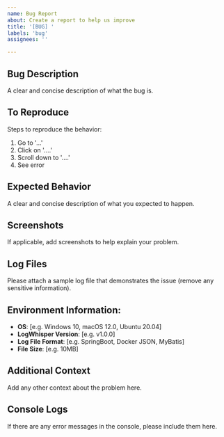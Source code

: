 ```yaml
---
name: Bug Report
about: Create a report to help us improve
title: '[BUG] '
labels: 'bug'
assignees: ''

---
```


## Bug Description
A clear and concise description of what the bug is.

## To Reproduce
Steps to reproduce the behavior:
1. Go to '...'
2. Click on '....'
3. Scroll down to '....'
4. See error

## Expected Behavior
A clear and concise description of what you expected to happen.

## Screenshots
If applicable, add screenshots to help explain your problem.

## Log Files
Please attach a sample log file that demonstrates the issue (remove any sensitive information).

## Environment Information:
 - **OS**: [e.g. Windows 10, macOS 12.0, Ubuntu 20.04]
 - **LogWhisper Version**: [e.g. v1.0.0]
 - **Log File Format**: [e.g. SpringBoot, Docker JSON, MyBatis]
 - **File Size**: [e.g. 10MB]

## Additional Context
Add any other context about the problem here.

## Console Logs
If there are any error messages in the console, please include them here.